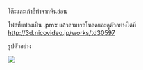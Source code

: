 โต๊ะและเก้าอี้ทำจากหินอ่อน

ไฟล์ที่แปลงเป็น .pmx แล้วสามารถโหลดและดูตัวอย่างได้ที่
http://3d.nicovideo.jp/works/td30597

รูปตัวอย่าง

![](https://img09.deviantart.net/3140/i/2017/233/7/7/_mmd_dl__dairiseki_no_marui_tsukue_to_isu__haifu_by_phyblas-dbktvx5.jpg)
